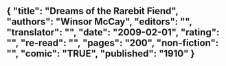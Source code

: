{
 "title": "Dreams of the Rarebit Fiend",
 "authors": "Winsor McCay",
 "editors": "",
 "translator": "",
 "date": "2009-02-01",
 "rating": "",
 "re-read": "",
 "pages": "200",
 "non-fiction": "",
 "comic": "TRUE",
 "published": "1910"
}
---

